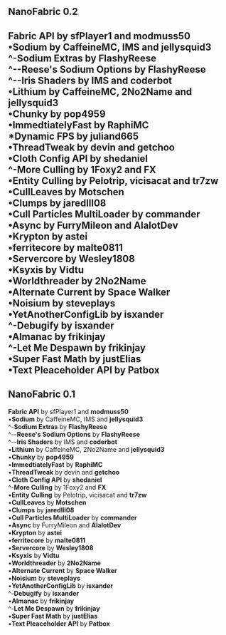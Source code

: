 ## NanoFabric 0.2  
**Fabric API** by sfPlayer1 and **modmuss50**  
•**Sodium** by CaffeineMC, IMS and **jellysquid3**  
‎ ‎ ‎ ‎ ‎ ‎ ^-**Sodium Extras** by **FlashyReese**  
‎ ‎ ‎ ‎ ‎^--**Reese's Sodium Options** by **FlashyReese**  
‎ ‎ ‎^--**Iris Shaders** by IMS and **coderbot**  
•**Lithium** by CaffeineMC, 2No2Name and **jellysquid3**  
•**Chunky** by **pop4959**  
•**ImmedtiatelyFast** by **RaphiMC**  
***Dynamic FPS** by **juliand665**  
•**ThreadTweak** by devin and **getchoo**  
•**Cloth Config API** by **shedaniel**  
‎ ‎ ‎ ‎ ‎ ‎ ^-**More Culling** by 1Foxy2 and **FX**  
•**Entity Culling** by Pelotrip, vicisacat and **tr7zw**  
•**CullLeaves** by **Motschen**  
•**Clumps** by **jaredlll08**  
•**Cull Particles MultiLoader** by **commander**  
•**Async** by FurryMileon and **AlalotDev**  
•**Krypton** by **astei**  
•**ferritecore** by **malte0811**  
•**Servercore** by **Wesley1808**  
•**Ksyxis** by **Vidtu**  
•**Worldthreader** by **2No2Name**  
•**Alternate Current** by **Space Walker**  
•**Noisium** by **steveplays**  
•**YetAnotherConfigLib** by **isxander**  
‎ ‎ ‎ ‎ ‎ ‎ ^-**Debugify** by **isxander**  
•**Almanac** by **frikinjay**  
‎ ‎ ‎ ‎ ‎ ‎ ^-**Let Me Despawn** by **frikinjay**  
•**Super Fast Math** by **justElias**  
•**Text Pleaceholder API** by **Patbox**  
--
## NanoFabric 0.1  
**Fabric API** by sfPlayer1 and **modmuss50**  
•**Sodium** by CaffeineMC, IMS and **jellysquid3**  
‎ ‎ ‎ ‎ ‎ ‎ ^-**Sodium Extras** by **FlashyReese**  
‎ ‎ ‎ ‎ ‎^--**Reese's Sodium Options** by **FlashyReese**  
‎ ‎ ‎^--**Iris Shaders** by IMS and **coderbot**  
•**Lithium** by CaffeineMC, 2No2Name and **jellysquid3**  
•**Chunky** by **pop4959**  
•**ImmedtiatelyFast** by **RaphiMC**  
•**ThreadTweak** by devin and **getchoo**  
•**Cloth Config API** by **shedaniel**  
‎ ‎ ‎ ‎ ‎ ‎ ^-**More Culling** by 1Foxy2 and **FX**  
•**Entity Culling** by Pelotrip, vicisacat and **tr7zw**  
•**CullLeaves** by **Motschen**  
•**Clumps** by **jaredlll08**  
•**Cull Particles MultiLoader** by **commander**  
•**Async** by FurryMileon and **AlalotDev**  
•**Krypton** by **astei**  
•**ferritecore** by **malte0811**  
•**Servercore** by **Wesley1808**  
•**Ksyxis** by **Vidtu**  
•**Worldthreader** by **2No2Name**  
•**Alternate Current** by **Space Walker**  
•**Noisium** by **steveplays**  
•**YetAnotherConfigLib** by **isxander**  
‎ ‎ ‎ ‎ ‎ ‎ ^-**Debugify** by **isxander**  
•**Almanac** by **frikinjay**  
‎ ‎ ‎ ‎ ‎ ‎ ^-**Let Me Despawn** by **frikinjay**  
•**Super Fast Math** by **justElias**  
•**Text Pleaceholder API** by **Patbox**
